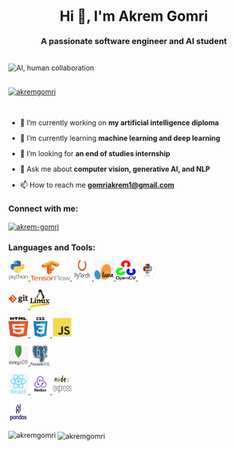 <h1 align="center">Hi 👋, I'm Akrem Gomri</h1>
<h3 align="center">A passionate software engineer and AI student</h3>
</br>

<img alt="AI, human collaboration" width="90%" height="300px" align="center" src="https://media.licdn.com/dms/image/C4D12AQEj1oy03cXJ9Q/article-cover_image-shrink_600_2000/0/1635813607958?e=2147483647&v=beta&t=RxEoXHpGnD_gKBTcUM_XG10WCLHLbQZg3AAY5GMpaH8">
</br>
</br>

<p align="left"> <a href="https://github.com/ryo-ma/github-profile-trophy"><img src="https://github-profile-trophy.vercel.app/?username=akremgomri" alt="akremgomri" /></a> </p>


<br />

- 🔭 I’m currently working on **my artificial intelligence diploma**

- 🌱 I’m currently learning **machine learning and deep learning**

- 🤝 I’m looking for **an end of studies internship**

- 💬 Ask me about **computer vision, generative AI, and NLP**

- 📫 How to reach me **gomriakrem1@gmail.com**

<h3 align="left">Connect with me:</h3>
<p align="left">
<a href="https://linkedin.com/in/akrem-gomri" target="blank"><img align="center" src="https://raw.githubusercontent.com/rahuldkjain/github-profile-readme-generator/master/src/images/icons/Social/linked-in-alt.svg" alt="akrem-gomri" height="30" width="40" /></a>
</p>

<h3 align="left">Languages and Tools:</h3>
<p align="left"> 
<a href="https://www.python.org" target="_blank" rel="noreferrer"> <img src="./statics/python.png" alt="python" width="40" height="40"/> </a>
<a href="https://tensorflow.org/" target="_blank" rel="noreferrer"> <img src="./statics/tensorflow.png" alt="python" width="80" height="40"/> </a>
<a href="https://pytorch.org/" target="_blank" rel="noreferrer"> <img src="./statics/pytorch.jpg" alt="python" width="40" height="40"/> </a>
<a href="https://scikit-learn.org/stable/" target="_blank" rel="noreferrer"> <img src="./statics/scikit-learn.png" alt="scikit_learn" width="40" height="40"/> </a>
<a href="https://opencv.org/" target="_blank" rel="noreferrer"> <img src="./statics/openCV.png" alt="python" width="40" height="40"/> </a>
<a href="https://pillow.readthedocs.io/en/stable/" target="_blank" rel="noreferrer"> <img src="./statics/pillow.jpg" alt="python" width="40" height="40"/> </a>

 <a href="https://git-scm.com/" target="_blank" rel="noreferrer"> <img src="./statics/git.png" alt="git" width="40" height="40"/> </a>
<a href="https://www.linux.org/" target="_blank" rel="noreferrer"> <img src="./statics/linux.jpg" alt="linux" width="40" height="40"/> </a> 

<a href="https://www.w3.org/html/" target="_blank" rel="noreferrer"> <img src="./statics/html5.png" alt="html5" width="40" height="40"/> </a>
 <a href="https://www.w3schools.com/css/" target="_blank" rel="noreferrer"> <img src="./statics/css3.png" alt="css3" width="40" height="40"/> </a>
 <a href="https://javascript.info/" target="_blank" rel="noreferrer"> <img src="./statics/javascript.png" alt="javascript" width="40" height="40"/> </a> 

<a href="https://www.mongodb.com/" target="_blank" rel="noreferrer"> <img src="./statics/mongoDB.jpg" alt="mongodb" width="40" height="40"/> </a>
<a href="https://www.postgresql.org/" target="_blank" rel="noreferrer"> <img src="./statics/postgreSQL.jpg" alt="mysql" width="40" height="40"/> </a>

<a href="https://reactnative.dev/" target="_blank" rel="noreferrer"> <img src="./statics/react.png" alt="reactnative" width="40" height="40"/> </a>
<a href="https://redux.js.org" target="_blank" rel="noreferrer"> <img src="./statics/redux.png" alt="redux" width="40" height="40"/> </a>
<a href="https://nodejs.org" target="_blank" rel="noreferrer"> <img src="./statics/node+express.jpg" alt="nodejs" width="40" height="40"/> </a> 
 <!-- <a href="https://expressjs.com" target="_blank" rel="noreferrer"> <img src="https://raw.githubusercontent.com/devicons/devicon/master/icons/express/express-original-wordmark.svg" alt="express" width="40" height="40"/> </a>   -->
 <!-- <a href="https://graphql.org" target="_blank" rel="noreferrer"> <img src="https://www.vectorlogo.zone/logos/graphql/graphql-icon.svg" alt="graphql" width="40" height="40"/> </a> -->


<a href="https://pandas.pydata.org/" target="_blank" rel="noreferrer"> <img src="./statics/pandas.png" alt="pandas" width="40" height="40"/> </a>

 


<p><img align="left" src="https://github-readme-stats.vercel.app/api/top-langs?username=akremgomri&show_icons=true&locale=en&layout=compact" alt="akremgomri" /></p>

<p>&nbsp;<img align="center" src="https://github-readme-stats.vercel.app/api?username=akremgomri&show_icons=true&locale=en" alt="akremgomri" /></p>
